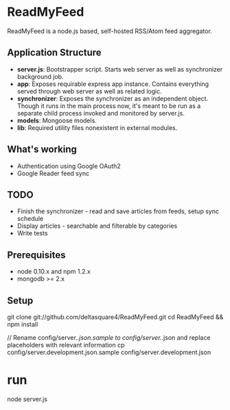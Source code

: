 # ReadMyFeed

ReadMyFeed is a node.js based, self-hosted RSS/Atom feed aggregator.


## Application Structure

* **server.js**: Bootstrapper script. Starts web server as well as synchronizer background job.
* **app**: Exposes requirable express app instance. Contains everything served through web server as well as related logic.
* **synchronizer**: Exposes the synchronizer as an independent object. Though it runs in the main process now, it's meant to be run as a separate child process invoked and monitored by server.js.
* **models**: Mongoose models.
* **lib**: Required utility files nonexistent in external modules.

## What's working

* Authentication using Google OAuth2
* Google Reader feed sync

## TODO

* Finish the synchronizer - read and save articles from feeds, setup sync schedule
* Display articles - searchable and filterable by categories
* Write tests

## Prerequisites

* node 0.10.x and npm 1.2.x
* mongodb >= 2.x

## Setup

  git clone git://github.com/deltasquare4/ReadMyFeed.git
  cd ReadMyFeed && npm install

  // Rename config/server.*.json.sample to config/server.*.json and replace placeholders with relevant information
  cp config/server.development.json.sample config/server.development.json

  # run
  node server.js